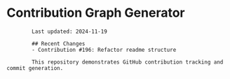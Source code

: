 # Contribution Graph Generator
            
            Last updated: 2024-11-19
            
            ## Recent Changes
            - Contribution #196: Refactor readme structure
            
            This repository demonstrates GitHub contribution tracking and commit generation.
        